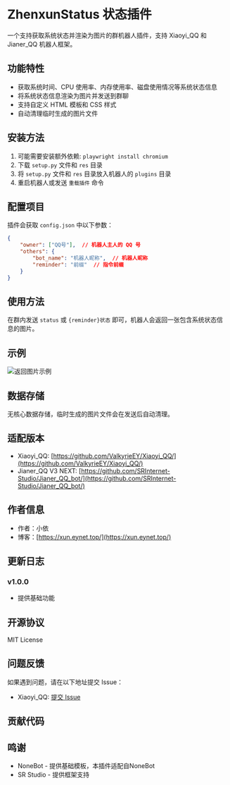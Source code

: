 # ZhenxunStatus 状态插件

一个支持获取系统状态并渲染为图片的群机器人插件，支持 Xiaoyi_QQ 和 Jianer_QQ 机器人框架。

## 功能特性

- 获取系统时间、CPU 使用率、内存使用率、磁盘使用情况等系统状态信息
- 将系统状态信息渲染为图片并发送到群聊
- 支持自定义 HTML 模板和 CSS 样式
- 自动清理临时生成的图片文件

## 安装方法
1. 可能需要安装额外依赖: `playwright install chromium`
2. 下载 `setup.py` 文件和 `res` 目录
3. 将 `setup.py` 文件和 `res` 目录放入机器人的 `plugins` 目录
4. 重启机器人或发送 `重载插件` 命令

## 配置项目

插件会获取 `config.json` 中以下参数：

```json
{
    "owner": ["QQ号"],  // 机器人主人的 QQ 号
    "others": {
        "bot_name": "机器人昵称",  // 机器人昵称
        "reminder": "前缀"  // 指令前缀
    }
}
```

## 使用方法

在群内发送 `status` 或 `{reminder}状态` 即可，机器人会返回一张包含系统状态信息的图片。
## 示例
![返回图片示例](https://img.picui.cn/free/2025/06/14/684d5ea9d9026.png)

## 数据存储

无核心数据存储，临时生成的图片文件会在发送后自动清理。

## 适配版本

- Xiaoyi_QQ: [https://github.com/ValkyrieEY/Xiaoyi_QQ/](https://github.com/ValkyrieEY/Xiaoyi_QQ/)
- Jianer_QQ V3 NEXT: [https://github.com/SRInternet-Studio/Jianer_QQ_bot/](https://github.com/SRInternet-Studio/Jianer_QQ_bot/)

## 作者信息

- 作者：小依
- 博客：[https://xun.eynet.top/](https://xun.eynet.top/)

## 更新日志

### v1.0.0
- 提供基础功能

## 开源协议

MIT License

## 问题反馈

如果遇到问题，请在以下地址提交 Issue：
- Xiaoyi_QQ: [提交 Issue](https://github.com/ValkyrieEY/Xiaoyi_QQ/issues)

## 贡献代码

## 鸣谢
- NoneBot - 提供基础模板，本插件适配自NoneBot
- SR Studio - 提供框架支持
